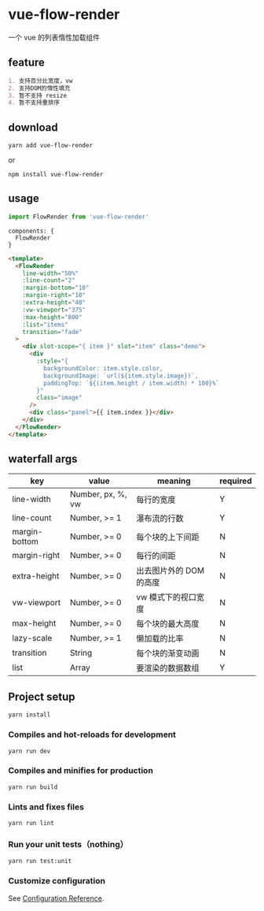 # vue-flow-render

一个 vue 的列表惰性加载组件

## feature
```markdown
1. 支持百分比宽度，vw
2. 支持DOM的惰性填充
3. 暂不支持 resize
4. 暂不支持重排序
```

## download
```shell
yarn add vue-flow-render
```
or
```shell
npm install vue-flow-render
```

## usage
```javascript
import FlowRender from 'vue-flow-render'
```
```vue
components: {
  FlowRender
}
```
```html
<template>
  <FlowRender
    line-width="50%"
    :line-count="2"
    :margin-bottom="10"
    :margin-right="10"
    :extra-height="40"
    :vw-viewport="375"
    :max-height="800"
    :list="items"
    transition="fade"
  >
    <div slot-scope="{ item }" slot="item" class="demo">
      <div
        :style="{
          backgroundColor: item.style.color,
          backgroundImage: `url(${item.style.image})`,
          paddingTop: `${(item.height / item.width) * 100}%`
        }"
        class="image"
      />
      <div class="panel">{{ item.index }}</div>
    </div>
  </FlowRender>
</template>
```
## waterfall args
| key | value | meaning | required |
| ------ | ------ | ------ | ------ |
| line-width | Number, px, %, vw | 每行的宽度 | Y |
| line-count | Number, >= 1 | 瀑布流的行数 | Y |
| margin-bottom | Number, >= 0 | 每个块的上下间距 | N |
| margin-right | Number, >= 0 | 每行的间距 | N | 
| extra-height | Number, >= 0 | 出去图片外的 DOM 的高度 | N |
| vw-viewport | Number, >= 0 | vw 模式下的视口宽度 | N |
| max-height | Number, >= 0 | 每个块的最大高度 | N | 
| lazy-scale | Number, >= 1 | 懒加载的比率 | N |
| transition | String | 每个块的渐变动画 | N |
| list | Array | 要渲染的数据数组 | Y |

## Project setup
```
yarn install
```

### Compiles and hot-reloads for development
```
yarn run dev
```

### Compiles and minifies for production
```
yarn run build
```

### Lints and fixes files
```
yarn run lint
```

### Run your unit tests（nothing）
```
yarn run test:unit
```

### Customize configuration
See [Configuration Reference](https://cli.vuejs.org/config/).
